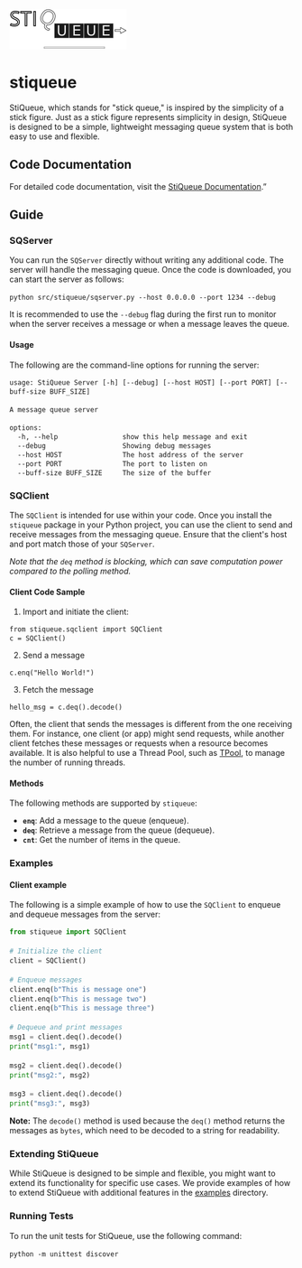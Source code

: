
![stiqueue](https://github.com/ahmad88me/stiqueue/raw/main/stiqueue.png)


# stiqueue


StiQueue, which stands for "stick queue," is inspired by the simplicity of a stick figure. Just as a stick figure represents simplicity in design, StiQueue is designed to be a simple, lightweight messaging queue system that is both easy to use and flexible.


## Code Documentation 
For detailed code documentation, visit the [StiQueue Documentation](https://ahmad88me.github.io/stiqueue/).”

## Guide 

### SQServer
You can run the `SQServer` directly without writing any additional code. The server will handle the messaging queue.
Once the code is downloaded, you can start the server as follows: 

```python src/stiqueue/sqserver.py --host 0.0.0.0 --port 1234 --debug```

It is recommended to use the `--debug` flag during the first run to monitor when the server receives a message or
when a message leaves the queue.




#### Usage
The following are the command-line options for running the server:

```
usage: StiQueue Server [-h] [--debug] [--host HOST] [--port PORT] [--buff-size BUFF_SIZE]

A message queue server

options:
  -h, --help                show this help message and exit
  --debug                   Showing debug messages
  --host HOST               The host address of the server
  --port PORT               The port to listen on
  --buff-size BUFF_SIZE     The size of the buffer
```

### SQClient

The `SQClient` is intended for use within your code. Once you install the `stiqueue` package in your Python project,
you can use the client to send and receive messages from the messaging queue. Ensure that the client's host and port
match those of your `SQServer`.

_Note that the `deq` method is blocking, which can save computation power compared 
to the polling method._


#### Client Code Sample
1. Import and initiate the client:
```
from stiqueue.sqclient import SQClient
c = SQClient()
```
2. Send a message
```
c.enq("Hello World!")
```
3. Fetch the message
```
hello_msg = c.deq().decode()
```

Often, the client that sends the messages is different from the one receiving them. For instance, one client (or app) 
might send requests, while another client fetches these messages or requests when a resource becomes available. 
It is also helpful to use a Thread Pool, such as [TPool](https://github.com/oeg-upm/TPool), to manage the number
of running threads.


#### Methods

The following methods are supported by `stiqueue`: 
* **`enq`**: Add a message to the queue (enqueue). 
* **`deq`**: Retrieve a message from the queue (dequeue). 
* **`cnt`**: Get the number of items in the queue.

### Examples

#### Client example
The following is a simple example of how to use the `SQClient` to enqueue and dequeue messages from the server:

```python
from stiqueue import SQClient

# Initialize the client
client = SQClient()

# Enqueue messages
client.enq(b"This is message one")
client.enq(b"This is message two")
client.enq(b"This is message three")

# Dequeue and print messages
msg1 = client.deq().decode()
print("msg1:", msg1)

msg2 = client.deq().decode()
print("msg2:", msg2)

msg3 = client.deq().decode()
print("msg3:", msg3)

```

**Note:** The `decode()` method is used because the `deq()` method returns the messages as `bytes`, 
which need to be decoded to a string for readability. 


### Extending StiQueue
While StiQueue is designed to be simple and flexible, you might want to extend its functionality for specific use cases.
We provide examples of how to extend StiQueue with additional features in the 
[examples](https://github.com/ahmad88me/stiqueue/tree/main/example) directory. 

### Running Tests
To run the unit tests for StiQueue, use the following command:

```python -m unittest discover```
